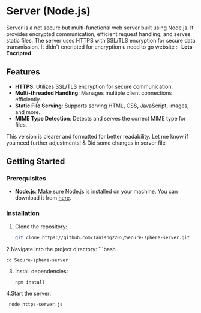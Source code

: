 # Server (Node.js)

 Server is a not secure but multi-functional web server built using Node.js. It provides encrypted communication, efficient request handling, and serves static files. The server uses HTTPS with SSL/TLS encryption for secure data transmission.
 It didn't encripted for encryption u need to go website :- **Lets Encripted**

## Features

- **HTTPS**: Utilizes SSL/TLS encryption for secure communication.
- **Multi-threaded Handling**: Manages multiple client connections efficiently.
- **Static File Serving**: Supports serving HTML, CSS, JavaScript, images, and more.
- **MIME Type Detection**: Detects and serves the correct MIME type for files.

This version is clearer and formatted for better readability. Let me know if you need further adjustments! & Did some changes in server file

## Getting Started

### Prerequisites

- **Node.js**: Make sure Node.js is installed on your machine. You can download it from [here](https://nodejs.org/).

### Installation

1. Clone the repository:
   ```bash
   git clone https://github.com/Tanishq2205/Secure-sphere-server.git
2.Navigate into the project directory:
    ```bash

    cd Secure-sphere-server

3. Install dependencies:
    ```bash
    npm install

4.Start the server:
   ```bash
    node https-server.js


